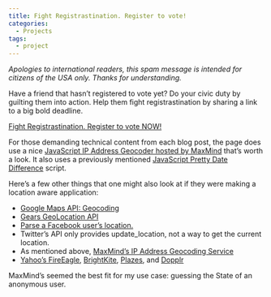 ```yaml
---
title: Fight Registrastination. Register to vote!
categories:
  - Projects
tags:
  - project
---
```


*Apologies to international readers, this spam message is intended for citizens of the USA only. Thanks for understanding.*

Have a friend that hasn’t registered to vote yet? Do your civic duty by guilting them into action. Help them fight registrastination by sharing a link to a big bold deadline.

[Fight Registrastination. Register to vote NOW!][1]

[1]: http://www.zachleat.com/registrastination/

For those demanding technical content from each blog post, the page does use a nice [JavaScript IP Address Geocoder hosted by MaxMind][2] that’s worth a look. It also uses a previously mentioned [JavaScript Pretty Date Difference][3] script.

[2]: http://www.maxmind.com/app/javascript_city
[3]: http://www.zachleat.com/web/yet-another-pretty-date-javascript/

Here’s a few other things that one might also look at if they were making a location aware application:

*   [Google Maps API: Geocoding][4]
*   [Gears GeoLocation API][5]
*   [Parse a Facebook user’s location.][6]
*   Twitter’s API only provides update_location, not a way to get the current location.
*   As mentioned above, [MaxMind’s IP Address Geocoding Service][8]
*   [Yahoo’s FireEagle][9], [BrightKite][10], [Plazes][11], and [Dopplr][12]

[4]: http://code.google.com/apis/maps/documentation/services.html#Geocoding
[5]: http://code.google.com/p/gears/wiki/GeolocationAPI
[6]: http://wiki.developers.facebook.com/index.php/Users.getInfo
[8]: http://www.maxmind.com/app/ip-location
[9]: http://fireeagle.yahoo.net/
[10]: http://brightkite.com/
[11]: http://plazes.com/
[12]: http://www.dopplr.com/

MaxMind’s seemed the best fit for my use case: guessing the State of an anonymous user.
